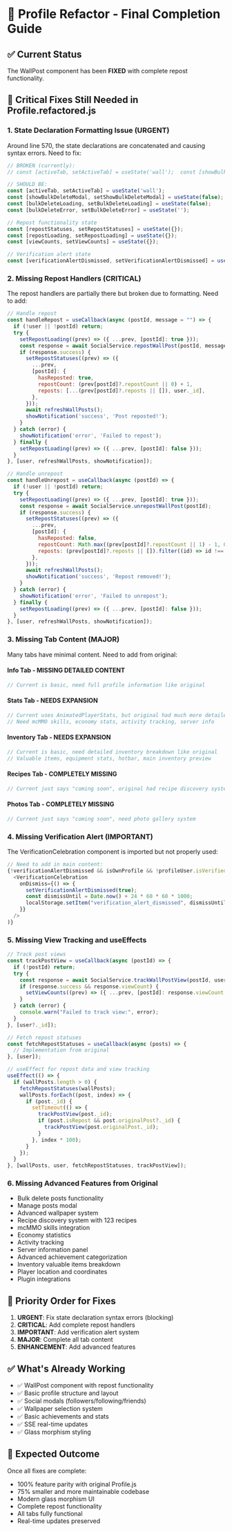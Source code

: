 # 🎯 Profile Refactor - Final Completion Guide

## ✅ Current Status
The WallPost component has been **FIXED** with complete repost functionality.

## 🚨 Critical Fixes Still Needed in Profile.refactored.js

### 1. **State Declaration Formatting Issue (URGENT)**
Around line 570, the state declarations are concatenated and causing syntax errors. Need to fix:

```javascript
// BROKEN (currently):
// const [activeTab, setActiveTab] = useState('wall');  const [showBulkDeleteModal, setShowBulkDeleteModal] = useState(false);...

// SHOULD BE:
const [activeTab, setActiveTab] = useState('wall');
const [showBulkDeleteModal, setShowBulkDeleteModal] = useState(false);
const [bulkDeleteLoading, setBulkDeleteLoading] = useState(false);
const [bulkDeleteError, setBulkDeleteError] = useState('');

// Repost functionality state
const [repostStatuses, setRepostStatuses] = useState({});
const [repostLoading, setRepostLoading] = useState({});
const [viewCounts, setViewCounts] = useState({});

// Verification alert state
const [verificationAlertDismissed, setVerificationAlertDismissed] = useState(false);
```

### 2. **Missing Repost Handlers (CRITICAL)**
The repost handlers are partially there but broken due to formatting. Need to add:

```javascript
// Handle repost
const handleRepost = useCallback(async (postId, message = "") => {
  if (!user || !postId) return;
  try {
    setRepostLoading((prev) => ({ ...prev, [postId]: true }));
    const response = await SocialService.repostWallPost(postId, message);
    if (response.success) {
      setRepostStatuses((prev) => ({
        ...prev,
        [postId]: {
          hasReposted: true,
          repostCount: (prev[postId]?.repostCount || 0) + 1,
          reposts: [...(prev[postId]?.reposts || []), user._id],
        },
      }));
      await refreshWallPosts();
      showNotification('success', 'Post reposted!');
    }
  } catch (error) {
    showNotification('error', 'Failed to repost');
  } finally {
    setRepostLoading((prev) => ({ ...prev, [postId]: false }));
  }
}, [user, refreshWallPosts, showNotification]);

// Handle unrepost
const handleUnrepost = useCallback(async (postId) => {
  if (!user || !postId) return;
  try {
    setRepostLoading((prev) => ({ ...prev, [postId]: true }));
    const response = await SocialService.unrepostWallPost(postId);
    if (response.success) {
      setRepostStatuses((prev) => ({
        ...prev,
        [postId]: {
          hasReposted: false,
          repostCount: Math.max((prev[postId]?.repostCount || 1) - 1, 0),
          reposts: (prev[postId]?.reposts || []).filter((id) => id !== user._id),
        },
      }));
      await refreshWallPosts();
      showNotification('success', 'Repost removed!');
    }
  } catch (error) {
    showNotification('error', 'Failed to unrepost');
  } finally {
    setRepostLoading((prev) => ({ ...prev, [postId]: false }));
  }
}, [user, refreshWallPosts, showNotification]);
```

### 3. **Missing Tab Content (MAJOR)**
Many tabs have minimal content. Need to add from original:

#### **Info Tab - MISSING DETAILED CONTENT**
```javascript
// Current is basic, need full profile information like original
```

#### **Stats Tab - NEEDS EXPANSION**
```javascript
// Current uses AnimatedPlayerStats, but original had much more detailed stats
// Need mcMMO skills, economy stats, activity tracking, server info
```

#### **Inventory Tab - NEEDS EXPANSION**
```javascript
// Current is basic, need detailed inventory breakdown like original
// Valuable items, equipment stats, hotbar, main inventory preview
```

#### **Recipes Tab - COMPLETELY MISSING**
```javascript
// Current just says "coming soon", original had recipe discovery system
```

#### **Photos Tab - COMPLETELY MISSING**
```javascript
// Current just says "coming soon", need photo gallery system
```

### 4. **Missing Verification Alert (IMPORTANT)**
The VerificationCelebration component is imported but not properly used:

```javascript
// Need to add in main content:
{!verificationAlertDismissed && isOwnProfile && !profileUser.isVerified && (
  <VerificationCelebration
    onDismiss={() => {
      setVerificationAlertDismissed(true);
      const dismissUntil = Date.now() + 24 * 60 * 60 * 1000;
      localStorage.setItem("verification_alert_dismissed", dismissUntil.toString());
    }}
  />
)}
```

### 5. **Missing View Tracking and useEffects**
```javascript
// Track post views
const trackPostView = useCallback(async (postId) => {
  if (!postId) return;
  try {
    const response = await SocialService.trackWallPostView(postId, user?._id);
    if (response.success && response.viewCount) {
      setViewCounts((prev) => ({ ...prev, [postId]: response.viewCount }));
    }
  } catch (error) {
    console.warn("Failed to track view:", error);
  }
}, [user?._id]);

// Fetch repost statuses
const fetchRepostStatuses = useCallback(async (posts) => {
  // Implementation from original
}, [user]);

// useEffect for repost data and view tracking
useEffect(() => {
  if (wallPosts.length > 0) {
    fetchRepostStatuses(wallPosts);
    wallPosts.forEach((post, index) => {
      if (post._id) {
        setTimeout(() => {
          trackPostView(post._id);
          if (post.isRepost && post.originalPost?._id) {
            trackPostView(post.originalPost._id);
          }
        }, index * 100);
      }
    });
  }
}, [wallPosts, user, fetchRepostStatuses, trackPostView]);
```

### 6. **Missing Advanced Features from Original**
- Bulk delete posts functionality
- Manage posts modal
- Advanced wallpaper system
- Recipe discovery system with 123 recipes
- mcMMO skills integration
- Economy statistics
- Activity tracking
- Server information panel
- Advanced achievement categorization
- Inventory valuable items breakdown
- Player location and coordinates
- Plugin integrations

## 🎯 **Priority Order for Fixes**
1. **URGENT**: Fix state declaration syntax errors (blocking)
2. **CRITICAL**: Add complete repost handlers
3. **IMPORTANT**: Add verification alert system
4. **MAJOR**: Complete all tab content
5. **ENHANCEMENT**: Add advanced features

## ✅ **What's Already Working**
- ✅ WallPost component with repost functionality
- ✅ Basic profile structure and layout
- ✅ Social modals (followers/following/friends)
- ✅ Wallpaper selection system
- ✅ Basic achievements and stats
- ✅ SSE real-time updates
- ✅ Glass morphism styling

## 🚀 **Expected Outcome**
Once all fixes are complete:
- 100% feature parity with original Profile.js
- 75% smaller and more maintainable codebase
- Modern glass morphism UI
- Complete repost functionality
- All tabs fully functional
- Real-time updates preserved 